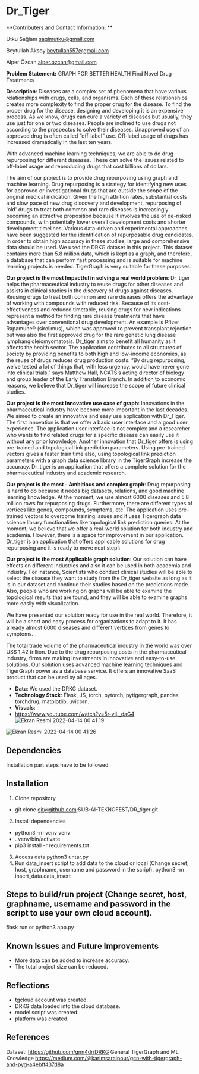# Dr_Tiger
**Contributers and Contact Information: **

Utku Sağlam saglmutku@gmail.com

Beytullah Aksoy beytullah557@gmail.com

Alper Özcan alper.ozcan@gmail.com

**Problem Statement:**
GRAPH FOR BETTER HEALTH
Find Novel Drug Treatments

**Description**:
Diseases are a complex set of phenomena that have various relationships with drugs, cells, and organisms. Each of these relationships creates more complexity to find the proper drug for the disease. To find the proper drug for the disease, designing and developing it is an expensive process. As we know, drugs can cure a variety of diseases but usually, they use just for one or two diseases. People are inclined to use drugs not according to the prospectus to solve their diseases. Unapproved use of an approved drug is often called “off-label” use. Off-label usage of drugs has increased dramatically in the last ten years. 

With advanced machine learning techniques, we are able to do drug repurposing for different diseases. These can solve the issues related to off-label usage and reproducing drugs that cost billions of dollars.

The aim of our project is to provide drug repurposing using graph and machine learning. Drug repurposing is a strategy for identifying new uses for approved or investigational drugs that are outside the scope of the original medical indication. Given the high attrition rates, substantial costs and slow pace of new drug discovery and development, repurposing of 'old' drugs to treat both common and rare diseases is increasingly becoming an attractive proposition because it involves the use of de-risked compounds, with potentially lower overall development costs and shorter development timelines. Various data-driven and experimental approaches have been suggested for the identification of repurposable drug candidates.
In order to obtain high accuracy in these studies, large and comprehensive data should be used. We used the DRKG dataset in this project. This dataset contains more than 5.8 million data, which is kept as a graph, and therefore, a database that can perform fast processing and is suitable for machine learning projects is needed. TigerGraph is very suitable for these purposes.


**Our project is the most Impactful in solving a real world problem**:
Dr_tiger helps the pharmaceutical industry to reuse drugs for other diseases and assists in clinical studies in the discovery of drugs against diseases.
Reusing drugs to treat both common and rare diseases offers the advantage of working with compounds with reduced risk. Because of its cost-effectiveness and reduced timetable, reusing drugs for new indications represent a method for finding rare disease treatments that have advantages over conventional drug development. An example is Pfizer Rapamune® (sirolimus), which was approved to prevent transplant rejection but was also the first approved drug for the rare genetic lung disease lymphangioleiomyomatosis.
Dr_tiger aims to benefit all humanity as it affects the health sector.
The application contributes to all structures of society by providing benefits to both high and low-income economies, as the reuse of drugs reduces drug production costs.
“By drug repurposing, we’ve tested a lot of things that, with less urgency, would have never gone into clinical trials,” says Matthew Hall, NCATS’s acting director of biology and group leader of the Early Translation Branch. 
In addition to economic reasons, we believe that Dr_tiger will increase the scope of future clinical studies.

**Our project is the most Innovative use case of graph**:
Innovations in the pharmaceutical industry have become more important in the last decades. We aimed to create an innovative and easy use application with Dr_Tiger. The first innovation is that we offer a basic user interface and a good user experience. The application user interface is not complex and a researcher who wants to find related drugs for a specific disease can easily use it without any prior knowledge. Another innovation that Dr_tiger offers is using pre-trained and topological link prediction parameters. Using pre-trained vectors gives a faster train time also, using topological link prediction parameters with a graph data science library in the TigerGraph increase the accuracy.
Dr_tiger is an application that offers a complete solution for the pharmaceutical industry and academic research.

**Our project is the most - Ambitious and complex graph**:
Drug repurposing is hard to do because it needs big datasets, relations, and good machine learning knowledge. At the moment, we use almost 6000 diseases and 5.8 million rows for repurposing drugs. Furthermore,
there are different types of vertices like genes, compounds, symptoms, etc. The application uses pre-trained vectors to overcome training issues and it uses Tigergraph data science library functionalities like topological link prediction queries. 
At the moment, we believe that we offer a real-world solution for both industry and academia. However, there is a space for improvement in our application.
Dr_tiger is an application that offers applicable solutions for drug repurposing and it is ready to move next step!:

**Our project is the most Applicable graph solution**:
Our solution can have effects on different industries and also it can be used in both academia and industry. For instance, Scientists who conduct clinical studies will be able to select the disease they want to study from the Dr_tiger website as long as it is in our dataset and continue their studies based on the predictions made. Also, people who are working on graphs will be able to examine the topological results that are found, and they will be able to examine graphs more easily with visualization.

We have presented our solution ready for use in the real world. Therefore, it will be a short and easy process for organizations to adapt to it. It has already almost 6000 diseases and different vertices from genes to symptoms.

The total trade volume of the pharmaceutical industry in the world was over US$ 1.42 trillion. Due to the drug repurposing costs in the pharmaceutical industry, firms are making investments in innovative and easy-to-use solutions. Our solution uses advanced machine learning techniques and TigerGraph power as a database service. It offers an innovative SaaS product that can be used by all ages.


- **Data**:
  We used the DRKG dataset.
- **Technology Stack**:
  Flask, JS, torch, pytorch, pytigergraph, pandas, torchdrug, matplotlib, uvicorn.
- **Visuals**:
-  https://www.youtube.com/watch?v=5r-vlL_daG4
![Ekran Resmi 2022-04-14 00 41 19](https://user-images.githubusercontent.com/58150504/163575916-51990326-055e-4621-9a22-8952c5e839e9.png)

![Ekran Resmi 2022-04-14 00 41 26](https://user-images.githubusercontent.com/58150504/163575952-970e947b-4933-4f16-a17a-f4b76a2709fd.png)

## Dependencies
  Installation part steps have to be followed.

## Installation

1. Clone repository
  * git clone git@github.com:SUB-AI-TEKNOFEST/DR_tiger.git
2. Install dependencies
  * python3 -m venv venv
  * . venv/bin/activate
  * pip3 install -r requirements.txt
3. Access data
  python3 untar.py
4. Run data_insert script to add data to the cloud or local (Change secret, host, graphname, username and password in the script).
  python3 -m insert_data.data_insert
## Steps to build/run project (Change secret, host, graphname, username and password in the script to use your own cloud account).
  flask run or python3 app.py

## Known Issues and Future Improvements
* More data can be added to increase accuracy.
* The total project size can be reduced.

## Reflections
* tgcloud account was created.
* DRKG data loaded into the cloud database.
* model script was created.
* platform was created.
## References
Dataset: https://github.com/gnn4dr/DRKG
General TigerGraph and ML Knowledge https://medium.com/@karimsaraipour/gcn-with-tigergraph-and-pyg-a4ebff437d8a
